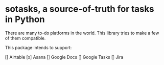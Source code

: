 # sotasks, a source-of-truth for tasks in Python

There are many to-do platforms in the world. This library tries to make a few of them compatible.

This package intends to support:

[] Airtable
[x] Asana
[] Google Docs
[] Google Tasks
[] Jira


